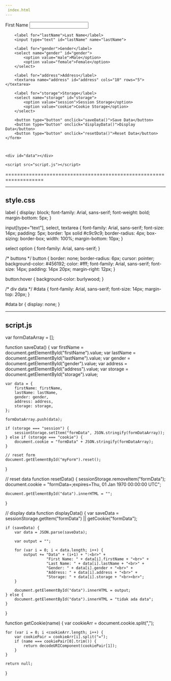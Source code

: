 ```yaml
---
 index.html
---
```

<!DOCTYPE html>
<html lang="en">
<head>
    <meta charset="UTF-8">
    <meta http-equiv="X-UA-Compatible" content="IE=edge">
    <meta name="viewport" content="width=device-width, initial-scale=1.0">
    <title>Belajar JS</title>
    <link rel="stylesheet" href="style.css">
</head>
<body>
    <form id="myForm">
        <label for="firstName">First Name</label>
        <input type="text" id="firstName" name="firstName">

        <label for="lastName">Last Name</label>
        <input type="text" id="lastName" name="lastName">

        <label for="gender">Gender</label>
        <select name="gender" id="gender">
            <option value="male">Male</option>
            <option value="female">Female</option>
        </select>

        <label for="address">Address</label>
        <textarea name="address" id="address" cols="10" rows="5"></textarea>

        <label for="storage">Storage</label>
        <select name="storage" id="storage">
            <option value="session">Session Storage</option>
            <option value="cookie">Cookie Storage</option>
        </select>

        <button type="button" onclick="saveData()">Save Data</button>
        <button type="button" onclick="displayData()">Display Data</button>
        <button type="button" onclick="resetData()">Reset Data</button>
    </form>

    

    <div id="data"></div>

    <script src="script.js"></script>
    
</body>
</html>

===================================================================

---
style.css
---
label {
  display: block;
  font-family: Arial, sans-serif;
  font-weight: bold;
  margin-bottom: 5px;
}

  
input[type="text"], select, textarea {
  font-family: Arial, sans-serif;
  font-size: 14px;
  padding: 5px;
  border: 1px solid #c9c9c9;
  border-radius: 4px;
  box-sizing: border-box;
  width: 100%;
  margin-bottom: 10px;
}
  
select option {
  font-family: Arial, sans-serif;
}
  
/* buttons */
button {
  border: none;
  border-radius: 6px;
  cursor: pointer;
  background-color: #456192;
  color: #fff;
  font-family: Arial, sans-serif;
  font-size: 14px;
  padding: 14px 20px;
  margin-right: 12px;
}
  
button:hover {
  background-color: burlywood;
}
  
/* div data */
#data {
  font-family: Arial, sans-serif;
  font-size: 14px;
  margin-top: 20px;
}
  
#data br {
  display: none;
}

---
script.js
---
var formDataArray =  [];

function saveData() {
    var firstName = document.getElementById("firstName").value;
    var lastName = document.getElementById("lastName").value;
    var gender = document.getElementById("gender").value;
    var address = document.getElementById("address").value;
    var storage = document.getElementById("storage").value;

    var data = {
        firstName: firstName,
        lastName: lastName,
        gender: gender,
        address: address,
        storage: storage,
    };

    formDataArray.push(data);

    if (storage === "session") {
        sessionStorage.setItem("formData", JSON.stringify(formDataArray));
    } else if (storage === "cookie") {
        document.cookie = "formData" + JSON.stringify(formDataArray);
    }

    // reset form
    document.getElementById("myForm").reset();
}

// reset data
function resetData() {
    sessionStorage.removeItem("formData");
    document.cookie = "formData=;expires=Thu, 01 Jan 1970 00:00:00 UTC";

    document.getElementById("data").innerHTML = "";
}

// display data
function displayData() { 
    var saveData = sessionStorage.getItem("formData") || getCookie("formData");

    if (saveData) {
        var data = JSON.parse(saveData);

        var output = "";

        for (var i = 0; i < data.length; i++) {
            output += "Data" + (i+1) + ":<br>" +
                      "First Name: " + data[i].firstName + "<br>" +
                      "Last Name: " + data[i].lastName + "<br>" +
                      "Gender: " + data[i].gender + "<br>" + 
                      "Address: " + data[i].address + "<br>" + 
                      "Storage: " + data[i].storage + "<br><br>";
        }

        document.getElementById("data").innerHTML = output;
    } else {
        document.getElementById("data").innerHTML = "tidak ada data";
    }
}

function getCookie(name) {
    var cookieArr = document.cookie.split(",");

    for (var i = 0; i <cookieArr.length; i++) {
        var cookiePair = cookieArr[i].split("=");
        if (name === cookiePair[0].trim()) {
            return decodeURIComponent(cookiePair[1]);
        }
    }

    return null;
}


